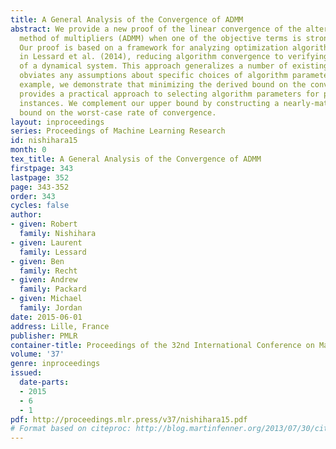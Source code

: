 ```yaml
---
title: A General Analysis of the Convergence of ADMM
abstract: We provide a new proof of the linear convergence of the alternating direction
  method of multipliers (ADMM) when one of the objective terms is strongly convex.
  Our proof is based on a framework for analyzing optimization algorithms introduced
  in Lessard et al. (2014), reducing algorithm convergence to verifying the stability
  of a dynamical system. This approach generalizes a number of existing results and
  obviates any assumptions about specific choices of algorithm parameters. On a numerical
  example, we demonstrate that minimizing the derived bound on the convergence rate
  provides a practical approach to selecting algorithm parameters for particular ADMM
  instances. We complement our upper bound by constructing a nearly-matching lower
  bound on the worst-case rate of convergence.
layout: inproceedings
series: Proceedings of Machine Learning Research
id: nishihara15
month: 0
tex_title: A General Analysis of the Convergence of ADMM
firstpage: 343
lastpage: 352
page: 343-352
order: 343
cycles: false
author:
- given: Robert
  family: Nishihara
- given: Laurent
  family: Lessard
- given: Ben
  family: Recht
- given: Andrew
  family: Packard
- given: Michael
  family: Jordan
date: 2015-06-01
address: Lille, France
publisher: PMLR
container-title: Proceedings of the 32nd International Conference on Machine Learning
volume: '37'
genre: inproceedings
issued:
  date-parts:
  - 2015
  - 6
  - 1
pdf: http://proceedings.mlr.press/v37/nishihara15.pdf
# Format based on citeproc: http://blog.martinfenner.org/2013/07/30/citeproc-yaml-for-bibliographies/
---
```

